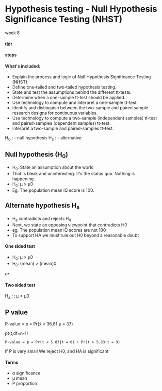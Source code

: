 # Hypothesis testing - Null Hypothesis Significance Testing (NHST)
week 8

#### tldr

<!-- ~old_todo~ -->

#### steps

<!-- ~old_todo~ -->

#### What's included:

- Explain the process and logic of Null Hypothesis Significance Testing (NHST).
- Define one-tailed and two-tailed hypothesis testing.
- State and test the assumptions behind the different tt-tests.
- Determine when a one-sample tt-test should be applied.
- Use technology to compute and interpret a one-sample tt-test.
- Identify and distinguish between the two-sample and paired sample research designs for continuous variables.
- Use technology to compute a two-sample (independent samples) tt-test and paired-samples (dependent samples) tt-test.
- Interpret a two-sample and paired-samples tt-test.

H<sub>0</sub> : - null hypothesis
H<sub>a</sub> : - alternative

## Null hypothesis (H<sub>0</sub>)

- H<sub>0</sub>: State an assumption about the world
- That is bleak and uninteresting. It's the status quo. Nothing is happening.
- H<sub>0</sub>: µ > µ0
- Eg. The population mean IQ score is 100.


## Alternate hypothesis H<sub>a</sub>

- H<sub>a</sub> contradicts and rejects H<sub>0</sub>
- Next, we state an opposing viewpoint that contradicts H0
- eg. The population mean IQ scores are not 100
- To support HA we must rule out H0 beyond a reasonable doubt


#### One sided test

- H<sub>0</sub>: µ > µ0
- H<sub>0</sub>: (mean) > (mean)0

*or*

#### Two sided test
H<sub>a</sub> : : µ ≠ µ0

## P value

P-value = p = Pr(x̄ < 36.81|μ = 37)

pt(t,df=n-1)

`P-value = p = Pr(t < 5.83|t = 0) + Pr(t > 5.83|t = 0)`

If P is very small
We reject H0, and HA is significant


#### Terms
- ɑ significance
- µ mean
- P proportion
